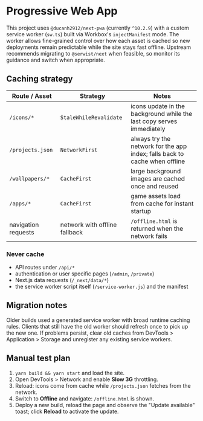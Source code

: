 # Progressive Web App

This project uses `@ducanh2912/next-pwa` (currently `^10.2.9`) with a custom service worker (`sw.ts`) built via Workbox's `injectManifest` mode. The worker allows fine-grained control over how each asset is cached so new deployments remain predictable while the site stays fast offline. Upstream recommends migrating to `@serwist/next` when feasible, so monitor its guidance and switch when appropriate.

## Caching strategy

| Route / Asset | Strategy | Notes |
|---------------|----------|-------|
| `/icons/*` | `StaleWhileRevalidate` | icons update in the background while the last copy serves immediately |
| `/projects.json` | `NetworkFirst` | always try the network for the app index; falls back to cache when offline |
| `/wallpapers/*` | `CacheFirst` | large background images are cached once and reused |
| `/apps/*` | `CacheFirst` | game assets load from cache for instant startup |
| navigation requests | network with offline fallback | `/offline.html` is returned when the network fails |

### Never cache
- API routes under `/api/*`
- authentication or user specific pages (`/admin`, `/private`)
- Next.js data requests (`/_next/data/*`)
- the service worker script itself (`/service-worker.js`) and the manifest

## Migration notes

Older builds used a generated service worker with broad runtime caching rules. Clients that still have the old worker should refresh once to pick up the new one. If problems persist, clear old caches from DevTools > Application > Storage and unregister any existing service workers.

## Manual test plan

1. `yarn build && yarn start` and load the site.
2. Open DevTools > Network and enable **Slow 3G** throttling.
3. Reload: icons come from cache while `/projects.json` fetches from the network.
4. Switch to **Offline** and navigate: `/offline.html` is shown.
5. Deploy a new build, reload the page and observe the "Update available" toast; click **Reload** to activate the update.
